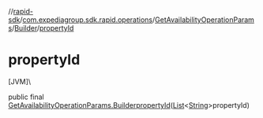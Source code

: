 //[rapid-sdk](../../../../index.md)/[com.expediagroup.sdk.rapid.operations](../../index.md)/[GetAvailabilityOperationParams](../index.md)/[Builder](index.md)/[propertyId](property-id.md)

# propertyId

[JVM]\

public final [GetAvailabilityOperationParams.Builder](index.md)[propertyId](property-id.md)([List](https://docs.oracle.com/javase/8/docs/api/java/util/List.html)&lt;[String](https://docs.oracle.com/javase/8/docs/api/java/lang/String.html)&gt;propertyId)
